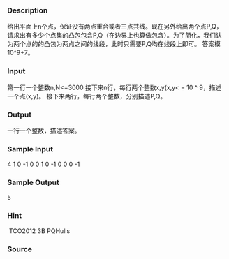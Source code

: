 
### Description
给出平面上n个点，保证没有两点重合或者三点共线。现在另外给出两个点P,Q，请求出有多少个点集的凸包包含P,Q（在边界上也算做包含）。为了简化，我们认为两个点的的凸包为两点之间的线段，此时只需要P,Q均在线段上即可。
答案模10^9+7。

### Input
第一行一个整数n,N<=3000
接下来n行，每行两个整数x,y(x,y< = 10 ^ 9，描述一个点(x,y)。
接下来两行，每行两个整数，分别描述P,Q。


### Output
一行一个整数，描述答案。

### Sample Input
4
1 0
-1 0
0 1
0 -1
0 0
0 -1
### Sample Output
5
### Hint
 TCO2012 3B PQHulls
### Source
